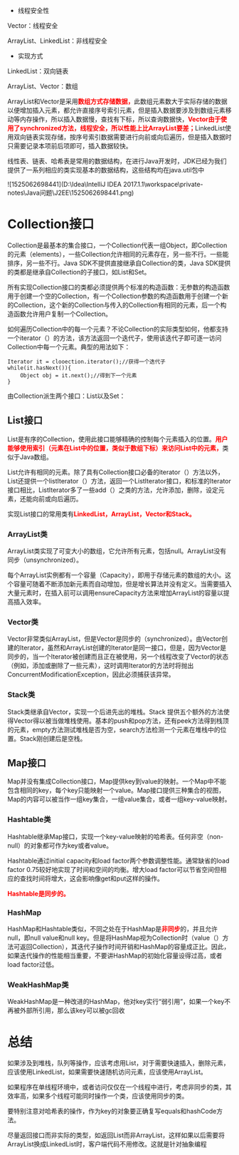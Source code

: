 * 线程安全性

Vector：线程安全

ArrayList、LinkedList：非线程安全

* 实现方式

LinkedList：双向链表

ArrayList、Vector：数组



ArrayList和Vector是采用<font color = red>**数组方式存储数据，**</font>此数组元素数大于实际存储的数据以便增加插入元素，都允许直接序号索引元素，但是插入数据要涉及到数组元素移动等内存操作，所以插入数据慢，查找有下标，所以查询数据快，<font color = red>**Vector由于使用了synchronized方法，线程安全，所以性能上比ArrayList要差；**</font>LinkedList使用双向链表实现存储，按序号索引数据需要进行向前或向后遍历，但是插入数据时只需要记录本项前后项即可，插入数据较快。

线性表、链表、哈希表是常用的数据结构，在进行Java开发时，JDK已经为我们提供了一系列相应的类实现基本的数据结构，这些结构均在java.util包中

![1525062698441](D:\Idea\IntelliJ IDEA 2017.1.1\workspace\private-notes\Java问题\J2EE\1525062698441.png)

# Collection接口

Collection是最基本的集合接口，一个Collection代表一组Object，即Collection的元素（elements），一些Collection允许相同的元素存在，另一些不行。一些能排序，另一些不行。Java SDK不提供直接继承自Collection的类，Java SDK提供的类都是继承自Collection的子接口，如List和Set。

所有实现Collection接口的类都必须提供两个标准的构造函数：无参数的构造函数用于创建一个空的Collection，有一个Collection参数的构造函数用于创建一个新的Collection，这个新的Collection与传入的Collection有相同的元素，后一个构造函数允许用户复制一个Collection。

如何遍历Collection中的每一个元素？不论Collection的实际类型如何，他都支持一个iterator（）的方法，该方法返回一个迭代子，使用该迭代子即可逐一访问Collection中每一个元素。典型的用法如下：

```
Iterator it = clooection.iterator();//获得一个迭代子
while(it.hasNext()){
    Object obj = it.next();//得到下一个元素
}
```

由Collection派生两个接口：List以及Set：

## List接口

List是有序的Collection，使用此接口能够精确的控制每个元素插入的位置。<font color = red>**用户能够使用索引（元素在List中的位置，类似于数组下标）来访问List中的元素，**</font>类似于Java数组。

List允许有相同的元素。除了具有Collection接口必备的iterator（）方法以外，List还提供一个listIterator（）方法，返回一个ListIterator接口，和标准的Iterator接口相比，ListIterator多了一些add（）之类的方法，允许添加，删除，设定元素，还能向前或向后遍历。

实现List接口的常用类有<font color = red>**LinkedList，ArrayList，Vector和Stack。**</font>

### ArrayList类

ArrayList类实现了可变大小的数组，它允许所有元素，包括null。ArrayList没有同步（unsynchronized）。

每个ArrayList实例都有一个容量（Capacity），即用于存储元素的数组的大小。这个容量可随着不断添加新元素而自动增加，但是增长算法并没有定义。当需要插入大量元素时，在插入前可以调用ensureCapacity方法来增加ArrayList的容量以提高插入效率。

### Vector类

Vector非常类似ArrayList，但是Vector是同步的（synchronized）。由Vector创建的Iterator，虽然和ArrayList创建的Iterator是同一接口，但是，因为Vector是同步的，当一个Iterator被创建而且正在被使用，另一个线程改变了Vector的状态（例如，添加或删除了一些元素），这时调用Iterator的方法时将抛出ConcurrentModificationException，因此必须捕获该异常。

### Stack类

Stack类继承自Vector，实现一个后进先出的堆栈。Stack 提供五个额外的方法使得Vector得以被当做堆栈使用。基本的push和pop方法，还有peek方法得到栈顶的元素，empty方法测试堆栈是否为空，search方法检测一个元素在堆栈中的位置。Stack刚创建后是空栈。

## Map接口

Map并没有集成Collection接口，Map提供key到value的映射。一个Map中不能包含相同的key，每个key只能映射一个value。Map接口提供三种集合的视图，Map的内容可以被当作一组key集合，一组value集合，或者一组key-value映射。

### Hashtable类

Hashtable继承Map接口，实现一个key-value映射的哈希表。任何非空（non-null）的对象都可作为key或者value。

Hashtable通过initial capacity和load factor两个参数调整性能。通常缺省的load factor 0.75较好地实现了时间和空间的均衡。增大load factor可以节省空间但相应的查找时间将增大，这会影响像get和put这样的操作。

<font color = red>**Hashtable是同步的。**</font>

### HashMap

HashMap和Hashtable类似，不同之处在于HashMap是<font color = red>**非同步**</font>的，并且允许null，即null value和null key。但是将HashMap视为Collection时（value（）方法可返回Collection），其迭代子操作时间开销和HashMap的容量成正比。因此，如果迭代操作的性能相当重要，不要讲HashMap的初始化容量设得过高，或者load factor过低。

### WeakHashMap类

WeakHashMap是一种改进的HashMap，他对key实行“弱引用”，如果一个key不再被外部所引用，那么该key可以被gc回收

# 总结

如果涉及到堆栈，队列等操作，应该考虑用List，对于需要快速插入，删除元素，应该使用LinkedList，如果需要快速随机访问元素，应该使用ArrayList。

如果程序在单线程环境中，或者访问仅仅在一个线程中进行，考虑非同步的类，其效率高，如果多个线程可能同时操作一个类，应该使用同步的类。

要特别注意对哈希表的操作，作为key的对象要正确复写equals和hashCode方法。

尽量返回接口而非实际的类型，如返回List而非ArrayList，这样如果以后需要将ArrayList换成LinkedList时，客户端代码不用修改。这就是针对抽象编程